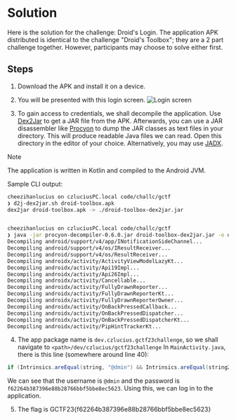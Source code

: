 # Solution
Here is the solution for the challenge: Droid's Login.
The application APK distributed is identical to the challenge "Droid's Toolbox"; they are a 2 part challenge together.
However, participants may choose to solve either first.

## Steps

1. Download the APK and install it on a device.

2. You will be presented with this login screen.
![Login screen](login.png)

3. To gain access to credentials, we shall decompile the application.
Use [Dex2Jar](https://github.com/pxb1988/dex2jar) to get a JAR file from the APK.
Afterwards, you can use a JAR disassembler like [Procyon](https://github.com/mstrobel/procyon) to dump the JAR classes as text files in your directory. This will produce readable Java files we can read. Open this directory in the editor of your choice.
Alternatively, you may use [JADX](https://github.com/skylot/jadx).
> [!NOTE]
> The application is written in Kotlin and compiled to the Android JVM.

Sample CLI output:
```bash
cheezihanlucius on czluciusPC.local code/challc/gctf
❯ d2j-dex2jar.sh droid-toolbox.apk
dex2jar droid-toolbox.apk -> ./droid-toolbox-dex2jar.jar


cheezihanlucius on czluciusPC.local code/challc/gctf
❯ java -jar procyon-decompiler-0.6.0.jar droid-toolbox-dex2jar.jar -o droid-toolbox
Decompiling android/support/v4/app/INotificationSideChannel...
Decompiling android/support/v4/os/IResultReceiver...
Decompiling android/support/v4/os/ResultReceiver...
Decompiling androidx/activity/ActivityViewModelLazyKt...
Decompiling androidx/activity/Api19Impl...
Decompiling androidx/activity/Api26Impl...
Decompiling androidx/activity/Cancellable...
Decompiling androidx/activity/FullyDrawnReporter...
Decompiling androidx/activity/FullyDrawnReporterKt...
Decompiling androidx/activity/FullyDrawnReporterOwner...
Decompiling androidx/activity/OnBackPressedCallback...
Decompiling androidx/activity/OnBackPressedDispatcher...
Decompiling androidx/activity/OnBackPressedDispatcherKt...
Decompiling androidx/activity/PipHintTrackerKt...

```

4. The app package name is `dev.czlucius.gctf23challenge`, so we shall navigate to `<path>/dev/czlucius/gctf23challenge`
In `MainActivity.java`, there is this line (somewhere around line 40):
```java
if (Intrinsics.areEqual(string, "@dmin") && Intrinsics.areEqual(string2, "f62264b387396e88b28766bbf5bbe8ec5623")) {
```
We can see that the username is `@dmin` and the password is `f62264b387396e88b28766bbf5bbe8ec5623`.
Using this, we can log in to the application.

5. The flag is GCTF23{f62264b387396e88b28766bbf5bbe8ec5623}
